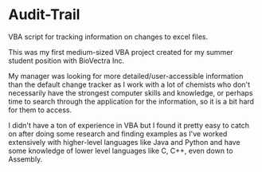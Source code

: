 # Audit-Trail
VBA script for tracking information on changes to excel files.

This was my first medium-sized VBA project created for my summer student position with BioVectra Inc.

My manager was looking for more detailed/user-accessible information than the default change tracker as I work with a lot of chemists who don't necessarily have the strongest computer skills and knowledge, or perhaps time to search through the application for the information, so it is a bit hard for them to access.

I didn't have a ton of experience in VBA but I found it pretty easy to catch on after doing some research and finding examples as I've worked extensively with higher-level languages like Java and Python and have some knowledge of lower level languages like C, C++, even down to Assembly.
